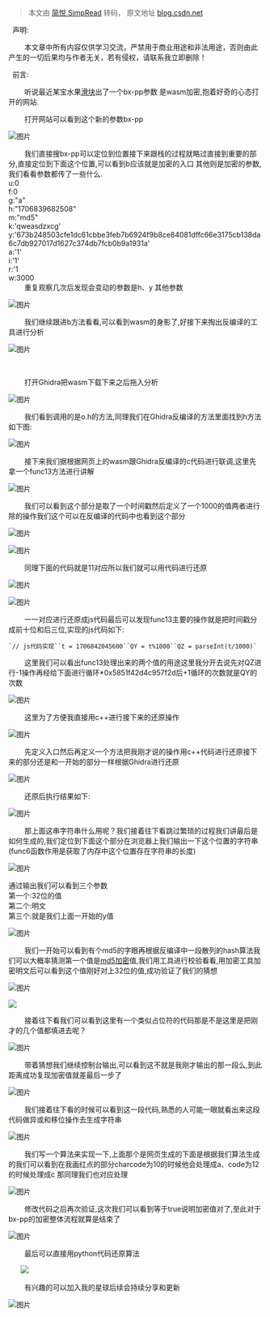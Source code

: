 > 本文由 [简悦 SimpRead](http://ksria.com/simpread/) 转码， 原文地址 [blog.csdn.net](https://blog.csdn.net/qq_23262677/article/details/135992308)

  声明:

        本文章中所有内容仅供学习交流，严禁用于商业用途和非法用途，否则由此产生的一切后果均与作者无关，若有侵权，请联系我立即删除！

  前言:

        听说最近某宝水果[滑块](https://so.csdn.net/so/search?q=%E6%BB%91%E5%9D%97&spm=1001.2101.3001.7020)出了一个bx-pp参数 是wasm加密,抱着好奇的心态打开的网站.

        打开网站可以看到这个新的参数bx-pp

![图片](https://i-blog.csdnimg.cn/blog_migrate/506f03360c7ec813e883aaab387d7d66.png)

        我们直接搜bx-pp可以定位到位置接下来跟栈的过程就略过直接到重要的部分,直接定位到下面这个位置,可以看到b应该就是加密的入口 其他则是加密的参数,我们看看参数都传了一些什么.  
u:0  
f:0  
g:"a"  
h:"1706839682508"  
m:"md5"  
k:'qweasdzxcg'  
y:'673b248503cfe1dc61cbbe3feb7b6924f9b8ce84081dffc66e3175cb138da6c7db927017d1627c374db7fcb0b9a1931a'  
a:'1'  
i:'1'  
r:'1  
w:3000  
        重复观察几次后发现会变动的参数是h、y 其他参数

![图片](https://i-blog.csdnimg.cn/blog_migrate/8f152769db7e690342dd231ee9b2840d.png)

        我们继续跟进b方法看看,可以看到wasm的身影了,好接下来掏出反编译的工具进行分析

![图片](https://i-blog.csdnimg.cn/blog_migrate/c0870bfbce95834347a1293f6442a971.png)

  
 

        打开Ghidra把wasm下载下来之后拖入分析

![图片](https://i-blog.csdnimg.cn/blog_migrate/671f1aad3773d5174fe0082ce2014773.png)

        我们看到调用的是o.h的方法,同理我们在Ghidra反编译的方法里面找到h方法如下图:

![图片](https://i-blog.csdnimg.cn/blog_migrate/078c1835e6bd2b683f141d7f6b9afb62.png)

        接下来我们据根据网页上的wasm跟Ghidra反编译的c代码进行联调,这里先拿一个func13方法进行讲解

![图片](https://i-blog.csdnimg.cn/blog_migrate/b1f7aff30e654cb51a66d33107f9fe8b.png)

        我们可以看到这个部分是取了一个时间戳然后定义了一个1000的值两者进行除的操作我们这个可以在反编译的代码中也看到这个部分

![图片](https://i-blog.csdnimg.cn/blog_migrate/f9837739125f36a3003c5916ac02ee0d.png)

![图片](https://i-blog.csdnimg.cn/blog_migrate/3dd7f5e0a50aaa60cbd46b4d9e7ca92d.png)

        同理下面的代码就是11对应所以我们就可以用代码进行还原

![图片](https://i-blog.csdnimg.cn/blog_migrate/b4c41db7cfb4304dd84e59791e7e2dca.png)

![图片](https://i-blog.csdnimg.cn/blog_migrate/1b9f2ba104f7dfdbdae28a82e9d3dc9a.png)

        一一对应进行还原成js代码最后可以发现func13主要的操作就是把时间戳分成前十位和后三位,实现的js代码如下:

```
`// js代码实现``t = 1706842045600``QY = t%1000``QZ = parseInt(t/1000)`
```

        这里我们可以看出func13处理出来的两个值的用途这里我分开去说先对QZ进行-1操作再经给下面进行循环*0x5851f42d4c957f2d后+1循环的次数就是QY的次数

![图片](https://i-blog.csdnimg.cn/blog_migrate/ab276cae752bfed8861081b371be7895.png)

        这里为了方便我直接用c++进行接下来的还原操作

![图片](https://i-blog.csdnimg.cn/blog_migrate/ddcfb5fba3125699370fce1f0ded7174.png)

        先定义入口然后再定义一个方法把我刚才说的操作用c++代码进行还原接下来的部分还是和一开始的部分一样根据Ghidra进行还原

![图片](https://i-blog.csdnimg.cn/blog_migrate/312f00b330fa850c3d7f7baeb7f97ecc.png)

        还原后执行结果如下:

![图片](https://i-blog.csdnimg.cn/blog_migrate/15df21e47219a398058b3f234dd423ee.png)

        那上面这串字符串什么用呢？我们接着往下看跳过繁琐的过程我们讲最后是如何生成的,我们定位到下面这个部分在浏览器上我们输出一下这个位置的字符串(func6函数作用是获取了内存中这个位置存在字符串的长度)

![图片](https://i-blog.csdnimg.cn/blog_migrate/996ac6e6b0e9361821c9d396ba1258db.png)

通过输出我们可以看到三个参数  
第一个:32位的值  
第二个:明文  
第三个:就是我们上面一开始的y值

![图片](https://i-blog.csdnimg.cn/blog_migrate/27be81166af3daae0f959cea81e00f5e.png)

        我们一开始可以看到有个md5的字眼再根据反编译中一段散列的hash算法我们可以大概率猜测第一个值是[md5加密](https://so.csdn.net/so/search?q=md5%E5%8A%A0%E5%AF%86&spm=1001.2101.3001.7020)值,我们用工具进行校验看看,用加密工具加密明文后可以看到这个值刚好对上32位的值,成功验证了我们的猜想

![图片](https://i-blog.csdnimg.cn/blog_migrate/95987ef381fa8eb488ccf985f3cbc031.png)

![](https://i-blog.csdnimg.cn/blog_migrate/cb29bd11e971397102113c8aba5b5216.png)

        接着往下看我们可以看到这里有一个类似占位符的代码那是不是这里是把刚才的几个值都填进去呢？

![图片](https://i-blog.csdnimg.cn/blog_migrate/21cde87f40ed988974ee0484e2437c78.png)

        带着猜想我们继续控制台输出,可以看到这不就是我刚才输出的那一段么,到此距离成功复现加密值就差最后一步了

![图片](https://i-blog.csdnimg.cn/blog_migrate/f33b58d568198a7c0c8094ef8768ca61.png)

        我们接着往下看的时候可以看到这一段代码,熟悉的人可能一眼就看出来这段代码做异或和移位操作去生成字符串

![图片](https://i-blog.csdnimg.cn/blog_migrate/7b4f642355872c1ca3542b8b049dd0a8.png)

        我们写一个算法来实现一下,上面那个是网页生成的下面是根据我们算法生成的我们可以看到在我画红点的部分charcode为10的时候他会处理成a、code为12的时候处理成c 那同理我们也对应处理

![图片](https://i-blog.csdnimg.cn/blog_migrate/287b3253401f423bb661e84cb5239d90.png)

        修改代码之后再次验证,这次我们可以看到等于true说明加密值对了,至此对于bx-pp的加密整体流程就算是结束了

![图片](https://i-blog.csdnimg.cn/blog_migrate/23e565fbde6f5a28b1ffdb87fa8656d7.png)

        最后可以直接用python代码还原算法

      ![](https://i-blog.csdnimg.cn/blog_migrate/699a06fdb383fc00bdc393bbdf74cd38.png)

        有兴趣的可以加入我的星球后续会持续分享和更新

![图片](https://i-blog.csdnimg.cn/blog_migrate/f43613afb6fa6d13253416e1bbee42f1.jpeg)